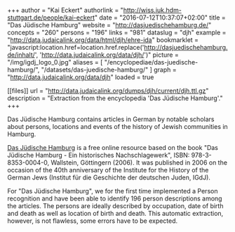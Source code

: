 +++
author = "Kai Eckert"
authorlink = "http://wiss.iuk.hdm-stuttgart.de/people/kai-eckert"
date = "2016-07-12T10:37:07+02:00"
title = "Das Jüdische Hamburg"
website = "http://dasjuedischehamburg.de/"
concepts = "260"
persons = "196"
links = "981"
dataslug = "djh"
example = "http://data.judaicalink.org/data/html/djh/ehre-ida"
bookmarklet = "javascript:location.href=location.href.replace('http://dasjuedischehamburg.de/inhalt/', 'http://data.judaicalink.org/data/djh/')"
picture = "/img/igdj_logo_0.jpg"
aliases = [
    "/encyclopediae/das-juedische-hamburg/",
    "/datasets/das-juedische-hamburg/"
]
graph = "http://data.judaicalink.org/data/djh"
loaded = true


[[files]]
	url = "http://data.judaicalink.org/dumps/djh/current/djh.ttl.gz"
	description = "Extraction from the encyclopedia 'Das Jüdische Hamburg'."
+++

Das Jüdische Hamburg contains articles in German by notable scholars about persons, locations and events of the history of Jewish communities in Hamburg.
<!--more-->

<a href="http://dasjuedischehamburg.de/">Das Jüdische Hamburg</a> is a free online resource based on the book "Das Jüdische Hamburg - Ein historisches Nachschlagewerk", ISBN: 978-3-8353-0004-0, Wallstein, Göttingern (2006). It was published in 2006 on the occasion of the 40th anniversary of the Institute for the History of the German Jews (Institut für die Geschichte der deutschen Juden, IGdJ).


For "Das Jüdische Hamburg", we for the first time implemented a Person recognition and have been able to identify 196 person descriptions among the articles. The persons are ideally described by occupation, date of birth and death as well as location of birth and death. This automatic extraction, however, is not flawless, some errors have to be expected.
